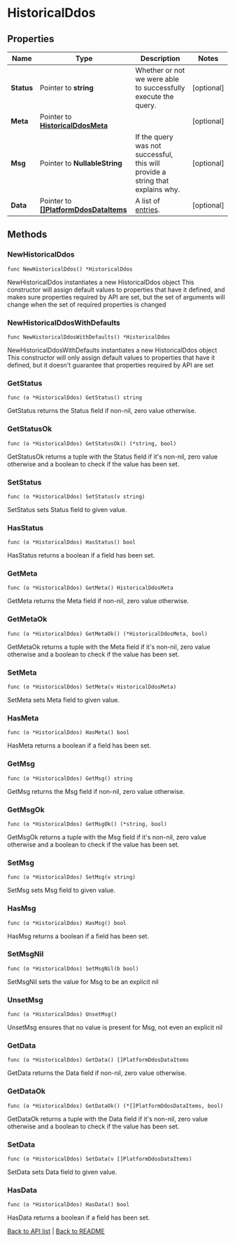 # HistoricalDdos

## Properties

Name | Type | Description | Notes
------------ | ------------- | ------------- | -------------
**Status** | Pointer to **string** | Whether or not we were able to successfully execute the query. | [optional] 
**Meta** | Pointer to [**HistoricalDdosMeta**](HistoricalDdosMeta.md) |  | [optional] 
**Msg** | Pointer to **NullableString** | If the query was not successful, this will provide a string that explains why. | [optional] 
**Data** | Pointer to [**[]PlatformDdosDataItems**](PlatformDdosDataItems.md) | A list of [entries](#entry-data-model). | [optional] 

## Methods

### NewHistoricalDdos

`func NewHistoricalDdos() *HistoricalDdos`

NewHistoricalDdos instantiates a new HistoricalDdos object
This constructor will assign default values to properties that have it defined,
and makes sure properties required by API are set, but the set of arguments
will change when the set of required properties is changed

### NewHistoricalDdosWithDefaults

`func NewHistoricalDdosWithDefaults() *HistoricalDdos`

NewHistoricalDdosWithDefaults instantiates a new HistoricalDdos object
This constructor will only assign default values to properties that have it defined,
but it doesn't guarantee that properties required by API are set

### GetStatus

`func (o *HistoricalDdos) GetStatus() string`

GetStatus returns the Status field if non-nil, zero value otherwise.

### GetStatusOk

`func (o *HistoricalDdos) GetStatusOk() (*string, bool)`

GetStatusOk returns a tuple with the Status field if it's non-nil, zero value otherwise
and a boolean to check if the value has been set.

### SetStatus

`func (o *HistoricalDdos) SetStatus(v string)`

SetStatus sets Status field to given value.

### HasStatus

`func (o *HistoricalDdos) HasStatus() bool`

HasStatus returns a boolean if a field has been set.

### GetMeta

`func (o *HistoricalDdos) GetMeta() HistoricalDdosMeta`

GetMeta returns the Meta field if non-nil, zero value otherwise.

### GetMetaOk

`func (o *HistoricalDdos) GetMetaOk() (*HistoricalDdosMeta, bool)`

GetMetaOk returns a tuple with the Meta field if it's non-nil, zero value otherwise
and a boolean to check if the value has been set.

### SetMeta

`func (o *HistoricalDdos) SetMeta(v HistoricalDdosMeta)`

SetMeta sets Meta field to given value.

### HasMeta

`func (o *HistoricalDdos) HasMeta() bool`

HasMeta returns a boolean if a field has been set.

### GetMsg

`func (o *HistoricalDdos) GetMsg() string`

GetMsg returns the Msg field if non-nil, zero value otherwise.

### GetMsgOk

`func (o *HistoricalDdos) GetMsgOk() (*string, bool)`

GetMsgOk returns a tuple with the Msg field if it's non-nil, zero value otherwise
and a boolean to check if the value has been set.

### SetMsg

`func (o *HistoricalDdos) SetMsg(v string)`

SetMsg sets Msg field to given value.

### HasMsg

`func (o *HistoricalDdos) HasMsg() bool`

HasMsg returns a boolean if a field has been set.

### SetMsgNil

`func (o *HistoricalDdos) SetMsgNil(b bool)`

 SetMsgNil sets the value for Msg to be an explicit nil

### UnsetMsg
`func (o *HistoricalDdos) UnsetMsg()`

UnsetMsg ensures that no value is present for Msg, not even an explicit nil
### GetData

`func (o *HistoricalDdos) GetData() []PlatformDdosDataItems`

GetData returns the Data field if non-nil, zero value otherwise.

### GetDataOk

`func (o *HistoricalDdos) GetDataOk() (*[]PlatformDdosDataItems, bool)`

GetDataOk returns a tuple with the Data field if it's non-nil, zero value otherwise
and a boolean to check if the value has been set.

### SetData

`func (o *HistoricalDdos) SetData(v []PlatformDdosDataItems)`

SetData sets Data field to given value.

### HasData

`func (o *HistoricalDdos) HasData() bool`

HasData returns a boolean if a field has been set.


[Back to API list](../README.md#documentation-for-api-endpoints) | [Back to README](../README.md)


